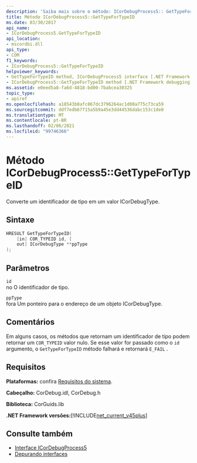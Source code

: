 ```yaml
---
description: 'Saiba mais sobre o método: ICorDebugProcess5:: GetTypeForTypeID'
title: Método ICorDebugProcess5::GetTypeForTypeID
ms.date: 03/30/2017
api_name:
- ICorDebugProcess5.GetTypeForTypeID
api_location:
- mscordbi.dll
api_type:
- COM
f1_keywords:
- ICorDebugProcess5::GetTypeForTypeID
helpviewer_keywords:
- GetTypeForTypeID method, ICorDebugProcess5 interface [.NET Framework debugging]
- ICorDebugProcess5::GetTypeForTypeID method [.NET Framework debugging]
ms.assetid: e0eed5a8-fa6d-4818-bd00-7babcea30325
topic_type:
- apiref
ms.openlocfilehash: a18543b0afc867dc3796264ac1d08a775c73ca59
ms.sourcegitcommit: ddf7edb67715a5b9a45e3dd44536dabc153c1de0
ms.translationtype: MT
ms.contentlocale: pt-BR
ms.lasthandoff: 02/06/2021
ms.locfileid: "99746366"
---
```

# <a name="icordebugprocess5gettypefortypeid-method"></a>Método ICorDebugProcess5::GetTypeForTypeID

Converte um identificador de tipo em um valor ICorDebugType.  
  
## <a name="syntax"></a>Sintaxe  
  
```cpp  
HRESULT GetTypeForTypeID(  
    [in] COR_TYPEID id, [  
    out] ICorDebugType **ppType  
);  
```  
  
## <a name="parameters"></a>Parâmetros  

 `id`  
 no O identificador de tipo.  
  
 `ppType`  
 fora Um ponteiro para o endereço de um objeto ICorDebugType.  
  
## <a name="remarks"></a>Comentários  

 Em alguns casos, os métodos que retornam um identificador de tipo podem retornar um `COR_TYPEID` valor nulo. Se esse valor for passado como o `id` argumento, o `GetTypeForTypeID` método falhará e retornará `E_FAIL` .  
  
## <a name="requirements"></a>Requisitos  

 **Plataformas:** confira [Requisitos do sistema](../../get-started/system-requirements.md).  
  
 **Cabeçalho:** CorDebug.idl, CorDebug.h  
  
 **Biblioteca:** CorGuids.lib  
  
 **.NET Framework versões:**[!INCLUDE[net_current_v45plus](../../../../includes/net-current-v45plus-md.md)]  
  
## <a name="see-also"></a>Consulte também

- [Interface ICorDebugProcess5](icordebugprocess5-interface.md)
- [Depurando interfaces](debugging-interfaces.md)
